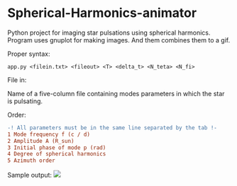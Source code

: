 # Spherical-Harmonics-animator
Python project for imaging star pulsations using spherical harmonics.
Program uses gnuplot for making images. And them combines them to a gif.


Proper syntax:
```
app.py <filein.txt> <fileout> <T> <delta_t> <N_teta> <N_fi>
```

File in:

Name of a five-column file containing modes parameters in which the star is pulsating.

Order: 
```diff
-! All parameters must be in the same line separated by the tab !-
1 Mode frequency f (c / d)
2 Amplitude A (R_sun)
3 Initial phase of mode p (rad)
4 Degree of spherical harmonics
5 Azimuth order
```


Sample output:
![](/spherical_harmonic_animation.gif)
